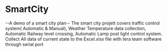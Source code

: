# SmartCity
--A demo of a smart city plan--
The smart city projett covers traffic control system( Automatic & Manual),
Weather Temperature data collection,
Automatic Railway level crossing,
Automatic Lamp post light control system.
Collect All data of current state to the Excel.xlsx file with tera team software through serial port
